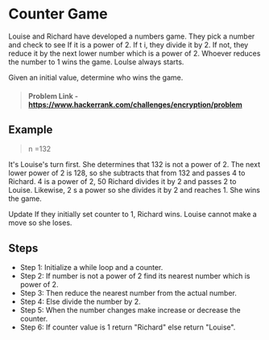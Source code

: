# Counter Game

Louise and Richard have developed a numbers game. They pick a number and check to see If it is a power of 2. If t i, they
divide it by 2. If not, they reduce it by the next lower number which is a power of 2. Whoever reduces the number to 1 wins the
game. Loulse always starts.

Given an initial value, determine who wins the game.


> #### Problem Link - https://www.hackerrank.com/challenges/encryption/problem

## Example

> n =132

It's Louise's turn first. She determines that 132 is not a power of 2. The next lower power of 2 is 128, so she subtracts that from
132 and passes 4 to Richard. 4 is a power of 2, 50 Richard divides it by 2 and passes 2 to Louise. Likewise, 2 s a power so she
divides it by 2 and reaches 1. She wins the game.

Update If they initially set counter to 1, Richard wins. Louise cannot make a move so she loses.


## Steps

- Step 1: Initialize a while loop and a counter.
- Step 2: If number is not a power of 2 find its nearest number which is power of 2.
- Step 3: Then reduce the nearest number from the actual number.
- Step 4: Else divide the number by 2.
- Step 5: When the number changes make increase or decrease the counter.
- Step 6: If counter value is 1 return "Richard" else return "Louise".